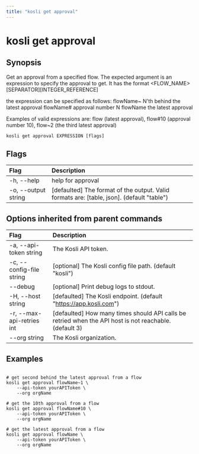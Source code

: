 ```yaml
---
title: "kosli get approval"
---
```


# kosli get approval

## Synopsis

Get an approval from a specified flow.
The expected argument is an expression to specify the approval to get.
It has the format <FLOW_NAME>[SEPARATOR][INTEGER_REFERENCE]

the expression can be specified as follows:
	flowName~<N>  N'th behind the latest approval
	flowName#<N>  approval number N
	flowName      the latest approval

Examples of valid expressions are: flow (latest approval), flow#10 (approval number 10), flow~2 (the third latest approval)

```shell
kosli get approval EXPRESSION [flags]
```

## Flags
| Flag | Description |
| :--- | :--- |
|    -h, --help  |  help for approval  |
|    -o, --output string  |  [defaulted] The format of the output. Valid formats are: [table, json]. (default "table")  |


## Options inherited from parent commands
| Flag | Description |
| :--- | :--- |
|    -a, --api-token string  |  The Kosli API token.  |
|    -c, --config-file string  |  [optional] The Kosli config file path. (default "kosli")  |
|        --debug  |  [optional] Print debug logs to stdout.  |
|    -H, --host string  |  [defaulted] The Kosli endpoint. (default "https://app.kosli.com")  |
|    -r, --max-api-retries int  |  [defaulted] How many times should API calls be retried when the API host is not reachable. (default 3)  |
|        --org string  |  The Kosli organization.  |


## Examples

```shell

# get second behind the latest approval from a flow
kosli get approval flowName~1 \
	--api-token yourAPIToken \
	--org orgName

# get the 10th approval from a flow
kosli get approval flowName#10 \
	--api-token yourAPIToken \
	--org orgName

# get the latest approval from a flow
kosli get approval flowName \
	--api-token yourAPIToken \
	--org orgName
```

